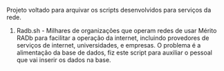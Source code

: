 Projeto voltado para arquivar os scripts desenvolvidos para serviços da rede.

1. Radb.sh - Milhares de organizações que operam redes de usar Mérito RADb para facilitar a operação da internet, incluindo provedores de serviços de internet, universidades, e empresas. O problema é a alimentação da base de dados, fiz este script para auxiliar o pessoal que vai inserir os dados na base.
